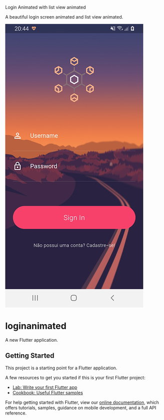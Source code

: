 Login Animated with list view animated

A beautiful login screen animated and list view animated.


![Alt text](https://github.com/rafaelbanhos/login-animated/blob/master/images/print2.jpg)

# loginanimated

A new Flutter application.

## Getting Started

This project is a starting point for a Flutter application.

A few resources to get you started if this is your first Flutter project:

- [Lab: Write your first Flutter app](https://flutter.dev/docs/get-started/codelab)
- [Cookbook: Useful Flutter samples](https://flutter.dev/docs/cookbook)

For help getting started with Flutter, view our
[online documentation](https://flutter.dev/docs), which offers tutorials,
samples, guidance on mobile development, and a full API reference.
